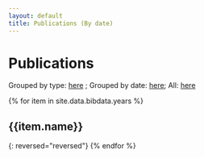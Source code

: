 ```yaml
---
layout: default
title: Publications (By date)
---
```


# Publications

Grouped by type: [here](publications-type) ; Grouped by date: [here](publications-date); All: [here](publications-all)

{% for item in site.data.bibdata.years %}
## {{item.name}}
<!-- {% bibliography --query @*[year={{item.tag}}] %} -->
{: reversed="reversed"}
{% endfor %}

